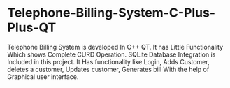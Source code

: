 # Telephone-Billing-System-C-Plus-Plus-QT

Telephone Billing System is developed In C++ QT. It has Little Functionality Which shows Complete CURD Operation. SQLite Database Integration is Included in this project. It Has functionality like Login, Adds Customer, deletes a customer, Updates customer, Generates bill With the help of Graphical user interface.
